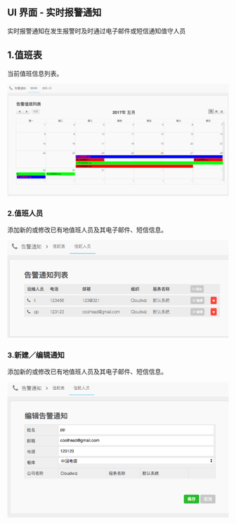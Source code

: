 ## **UI 界面 - 实时报警通知**

实时报警通知在发生报警时及时通过电子邮件或短信通知值守人员

## 1.值班表

当前值班信息列表。

  
![](/part4/images/p4_18.png)

### 2.值班人员

添加新的或修改已有地值班人员及其电子邮件、短信信息。

![](/part4/images/p4_19.png)



### **3.新建／编辑通知**

添加新的或修改已有地值班人员及其电子邮件、短信信息。

![](/part4/images/p4_32.png)





